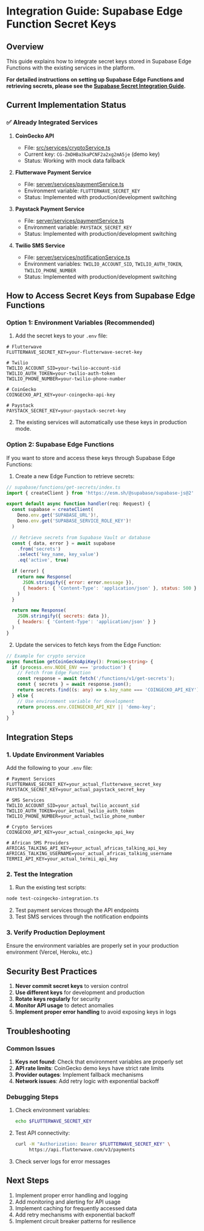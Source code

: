 # Integration Guide: Supabase Edge Function Secret Keys

## Overview

This guide explains how to integrate secret keys stored in Supabase Edge Functions with the existing services in the platform.

**For detailed instructions on setting up Supabase Edge Functions and retrieving secrets, please see the [Supabase Secret Integration Guide](SUPABASE_SECRET_INTEGRATION_GUIDE.md).**

## Current Implementation Status

### ✅ Already Integrated Services

1. **CoinGecko API**
   - File: [src/services/cryptoService.ts](file:///C:/Users/HP/.qoder/frontend-eloity-unified-ecosys-2/src/services/cryptoService.ts)
   - Current key: `CG-ZmDHBa3kaPCNF2a2xg2mA5je` (demo key)
   - Status: Working with mock data fallback

2. **Flutterwave Payment Service**
   - File: [server/services/paymentService.ts](file:///C:/Users/HP/.qoder/frontend-eloity-unified-ecosys-2/server/services/paymentService.ts)
   - Environment variable: `FLUTTERWAVE_SECRET_KEY`
   - Status: Implemented with production/development switching

3. **Paystack Payment Service**
   - File: [server/services/paymentService.ts](file:///C:/Users/HP/.qoder/frontend-eloity-unified-ecosys-2/server/services/paymentService.ts)
   - Environment variable: `PAYSTACK_SECRET_KEY`
   - Status: Implemented with production/development switching

4. **Twilio SMS Service**
   - File: [server/services/notificationService.ts](file:///C:/Users/HP/.qoder/frontend-eloity-unified-ecosys-2/server/services/notificationService.ts)
   - Environment variables: `TWILIO_ACCOUNT_SID`, `TWILIO_AUTH_TOKEN`, `TWILIO_PHONE_NUMBER`
   - Status: Implemented with production/development switching

## How to Access Secret Keys from Supabase Edge Functions

### Option 1: Environment Variables (Recommended)

1. Add the secret keys to your `.env` file:

```env
# Flutterwave
FLUTTERWAVE_SECRET_KEY=your-flutterwave-secret-key

# Twilio
TWILIO_ACCOUNT_SID=your-twilio-account-sid
TWILIO_AUTH_TOKEN=your-twilio-auth-token
TWILIO_PHONE_NUMBER=your-twilio-phone-number

# CoinGecko
COINGECKO_API_KEY=your-coingecko-api-key

# Paystack
PAYSTACK_SECRET_KEY=your-paystack-secret-key
```

2. The existing services will automatically use these keys in production mode.

### Option 2: Supabase Edge Functions

If you want to store and access these keys through Supabase Edge Functions:

1. Create a new Edge Function to retrieve secrets:

```javascript
// supabase/functions/get-secrets/index.ts
import { createClient } from 'https://esm.sh/@supabase/supabase-js@2'

export default async function handler(req: Request) {
  const supabase = createClient(
    Deno.env.get('SUPABASE_URL')!,
    Deno.env.get('SUPABASE_SERVICE_ROLE_KEY')!
  )

  // Retrieve secrets from Supabase Vault or database
  const { data, error } = await supabase
    .from('secrets')
    .select('key_name, key_value')
    .eq('active', true)

  if (error) {
    return new Response(
      JSON.stringify({ error: error.message }),
      { headers: { 'Content-Type': 'application/json' }, status: 500 }
    )
  }

  return new Response(
    JSON.stringify({ secrets: data }),
    { headers: { 'Content-Type': 'application/json' } }
  )
}
```

2. Update the services to fetch keys from the Edge Function:

```typescript
// Example for crypto service
async function getCoinGeckoApiKey(): Promise<string> {
  if (process.env.NODE_ENV === 'production') {
    // Fetch from Edge Function
    const response = await fetch('/functions/v1/get-secrets');
    const { secrets } = await response.json();
    return secrets.find((s: any) => s.key_name === 'COINGECKO_API_KEY')?.key_value || '';
  } else {
    // Use environment variable for development
    return process.env.COINGECKO_API_KEY || 'demo-key';
  }
}
```

## Integration Steps

### 1. Update Environment Variables

Add the following to your `.env` file:

```env
# Payment Services
FLUTTERWAVE_SECRET_KEY=your_actual_flutterwave_secret_key
PAYSTACK_SECRET_KEY=your_actual_paystack_secret_key

# SMS Services
TWILIO_ACCOUNT_SID=your_actual_twilio_account_sid
TWILIO_AUTH_TOKEN=your_actual_twilio_auth_token
TWILIO_PHONE_NUMBER=your_actual_twilio_phone_number

# Crypto Services
COINGECKO_API_KEY=your_actual_coingecko_api_key

# African SMS Providers
AFRICAS_TALKING_API_KEY=your_actual_africas_talking_api_key
AFRICAS_TALKING_USERNAME=your_actual_africas_talking_username
TERMII_API_KEY=your_actual_termii_api_key
```

### 2. Test the Integration

1. Run the existing test scripts:

```bash
node test-coingecko-integration.ts
```

2. Test payment services through the API endpoints
3. Test SMS services through the notification endpoints

### 3. Verify Production Deployment

Ensure the environment variables are properly set in your production environment (Vercel, Heroku, etc.)

## Security Best Practices

1. **Never commit secret keys** to version control
2. **Use different keys** for development and production
3. **Rotate keys regularly** for security
4. **Monitor API usage** to detect anomalies
5. **Implement proper error handling** to avoid exposing keys in logs

## Troubleshooting

### Common Issues

1. **Keys not found**: Check that environment variables are properly set
2. **API rate limits**: CoinGecko demo keys have strict rate limits
3. **Provider outages**: Implement fallback mechanisms
4. **Network issues**: Add retry logic with exponential backoff

### Debugging Steps

1. Check environment variables:
   ```bash
   echo $FLUTTERWAVE_SECRET_KEY
   ```

2. Test API connectivity:
   ```bash
   curl -H "Authorization: Bearer $FLUTTERWAVE_SECRET_KEY" \
        https://api.flutterwave.com/v3/payments
   ```

3. Check server logs for error messages

## Next Steps

1. Implement proper error handling and logging
2. Add monitoring and alerting for API usage
3. Implement caching for frequently accessed data
4. Add retry mechanisms with exponential backoff
5. Implement circuit breaker patterns for resilience